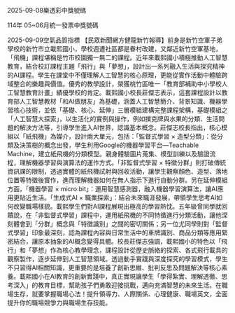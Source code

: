 
2025-09-08樂透彩中獎號碼

                                
114年 05~06月統一發票中獎號碼
                             
2025-09-09空氣品質指標
                              【民眾新聞網方健龍新竹報導】前身是新竹空軍子弟學校的新竹市立載熙國小，學校週遭社區都是眷村改建，又鄰近新竹空軍基地，「飛機」課程堪稱是竹市校園獨一無二的課程。近年來載熙國小積極推動人工智慧教育，結合校訂課程主題「飛行」與「夢想」，設計出一系列融入生活與探究精神的AI課程。學生在課堂中不僅理解人工智慧的核心原理，更能從實作活動中體驗跨域整合的樂趣與價值。優秀的教學設計，榮獲桃竹區唯一「教育部補助中小學校人工智慧教育計畫」績優學校的肯定。載熙國小校長莊傑志表示，這套課程設計以教育部人工智慧教材「和AI做朋友」為基礎，涵蓋人工智慧簡介、背景知識、機器學習核心技術，並依「基礎、核心、延伸」三層模組建構完整課程架構，基礎模組之「人工智慧大探索」，以生活化的實例與操作，例如撲克牌與水果的分類、生活問題的解決方法等，引導學生進入AI世界，認識基本概念。莊傑志校長指出，核心模組以「紙飛機」為媒介，設計兩大單元，包括：「監督式學習 × 造型分類」：從分類及決策樹的概念出發，學生利用Google的機器學習平台—Teachable Machine，建立紙飛機的分類模型。親身體驗圖片蒐集、模型訓練以及驗證流程，理解機器學習與演算法的運作方式。「非監督式學習 × 特徵分群」則打破傳統資訊課的限制，透過實體的紙飛機試射與回收活動，讓學生觀察顏色、造型、落地位置等特徵後實作，進而理解機器如何在無人指示下進行自動分群。另在延伸模組方面，「機器學習 × micro:bit」：運用智慧感測器，融入機器學習演算法，讓AI應用更貼近生活。「生成式AI × 職業探索」：結合未來職涯發展，帶領學生思考AI如何改變職場樣貌。載熙學生們對AI課程展現出極高的學習熱忱。五年級曾同學就回饋說，在「非監督式學習」課程中，運用紙飛機的不同特徵進行分類活動，讓他深刻體會到「分群」概念與「特徵識別」之間的密切關係；另一位尤同學則對「監督式學習」印象最深刻，認為課程內容與日常生活中的車牌識別、商品分類等應用緊密結合，讓原本抽象的AI概念變得具體。校長莊傑志強調，載熙國小的特色以「飛行」和「夢想」作為核心教學理念，課程設計從歷史脈絡的探索、各式飛行載具的觀察製作，逐步延伸到人工智慧領域。透過動手實踐與深度探究的學習模式，學生不只習得AI相關知識，更重要的是培養了創新思維、批判反思及問題解決等核心素養。載熙國小在AI教育的創新實踐中，真正實現讓學生「學得紮實、理解透徹、思考深入」的教育目標，幫助孩子們勇敢迎接挑戰，邁向充滿智慧的未來生活。在職場生存，就要掌握職場心法！提升領導力、人際關係、心理健康、職場英文，全面提升你的職場競爭力與職場生存技能。